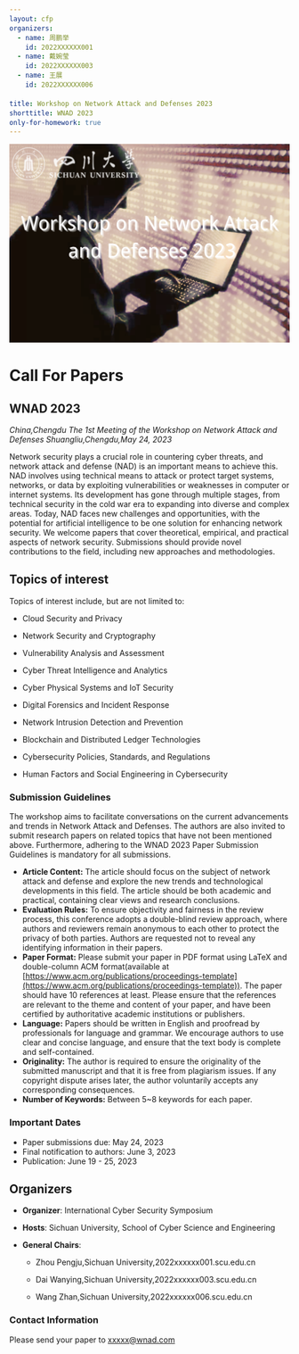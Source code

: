 ```yaml
---
layout: cfp
organizers:
  - name: 周鹏举
    id: 2022XXXXXX001
  - name: 戴婉莹
    id: 2022XXXXXX003
  - name: 王展
    id: 2022XXXXXX006

title: Workshop on Network Attack and Defenses 2023
shorttitle: WNAD 2023
only-for-homework: true
---
```


![](cfp/2023/WNAD.png)

# Call For Papers

## WNAD 2023

_China,Chengdu_
_The 1st Meeting of the Workshop on Network Attack and Defenses
Shuangliu,Chengdu,May 24, 2023_

Network security plays a crucial role in countering cyber threats, and network attack and defense (NAD) is an important means to achieve this. NAD involves using technical means to attack or protect target systems, networks, or data by exploiting vulnerabilities or weaknesses in computer or internet systems. Its development has gone through multiple stages, from technical security in the cold war era to expanding into diverse and complex areas. Today, NAD faces new challenges and opportunities, with the potential for artificial intelligence to be one solution for enhancing network security.
We welcome papers that cover theoretical, empirical, and practical aspects of network security. Submissions should provide novel contributions to the field, including new approaches and  methodologies. 

## Topics of interest

Topics of interest include, but are not limited to:

+ Cloud Security and Privacy

+ Network Security and Cryptography

+ Vulnerability Analysis and Assessment

+ Cyber Threat Intelligence and Analytics

+ Cyber Physical Systems and IoT Security

+ Digital Forensics and Incident Response

+ Network Intrusion Detection and Prevention

+ Blockchain and Distributed Ledger Technologies

+ Cybersecurity Policies, Standards, and Regulations

+ Human Factors and Social Engineering in Cybersecurity


### Submission Guidelines
The workshop aims to facilitate conversations on the current advancements and 
trends in Network Attack and Defenses. The authors  are also invited to submit research papers on related topics that have not been mentioned above. Furthermore, adhering to the WNAD 2023 Paper Submission Guidelines is mandatory for all submissions.

+ **Article Content:** The article should focus on the subject of network attack and defense and explore the new trends and technological developments in this field. The article should be both academic and practical, containing clear views and research conclusions.
+ **Evaluation Rules:** To ensure objectivity and fairness in the review process, this conference adopts a double-blind review approach, where authors and reviewers remain anonymous to each other to protect the privacy of both parties. Authors are requested not to reveal any identifying information in their papers.
+ **Paper Format:** Please submit your paper in PDF format using LaTeX and double-column ACM format(available at [https://www.acm.org/publications/proceedings-template](https://www.acm.org/publications/proceedings-template)). The paper should have 10 references at least. Please ensure that the references are relevant to the theme and content of your paper, and have been certified by authoritative academic institutions or publishers.
+ **Language:** Papers should be written in English and proofread by professionals for language and grammar. We encourage authors to use clear and concise language, and ensure that the text body is complete and self-contained. 
+ **Originality:** The author is required to ensure the originality of the submitted manuscript and that it is free from plagiarism issues. If any copyright dispute arises later, the author voluntarily accepts any corresponding consequences.
+ **Number of Keywords:** Between 5~8 keywords for each paper.

### Important Dates

- Paper submissions due: May 24, 2023
- Final notification to authors: June 3, 2023
- Publication: June 19 - 25, 2023

## Organizers

- **Organizer**: International Cyber Security Symposium
- **Hosts**: Sichuan University, School of Cyber Science and Engineering

- **General Chairs**:

  - Zhou Pengju,Sichuan University,2022xxxxxx001.scu.edu.cn

  - Dai Wanying,Sichuan University,2022xxxxxx003.scu.edu.cn

  - Wang Zhan,Sichuan University,2022xxxxxx006.scu.edu.cn


### Contact Information

Please send your paper to xxxxx@wnad.com

